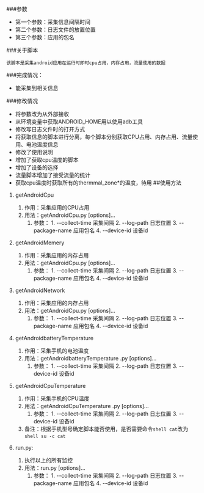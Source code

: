 ###参数
- 第一个参数：采集信息间隔时间
- 第二个参数：日志文件的放置位置
- 第三个参数：应用的包名

###关于脚本

	该脚本是采集android应用在运行时即时cpu占用，内存占用，流量使用的数据

###完成情况：

- 能采集到相关信息	

###修改情况
	
- 将参数改为从外部接收
- 从环境变量中获取ANDROID_HOME用以使用adb工具
- 修改写日志文件时的打开方式
- 将获取信息的脚本进行分离，每个脚本分别获取CPU占用、内存占用、流量使用、电池温度信息
- 修改了使用说明
- 增加了获取cpu温度的脚本
- 增加了设备的选择
- 流量脚本增加了接受流量的统计
- 获取cpu温度时获取所有的thermmal_zone*的温度，待用
##使用方法

1. getAndroidCpu
	1.  作用：采集应用的CPU占用
	2.  用法：getAndroidCpu.py [options]...
		1. 参数： 
				1. --collect-time 采集间隔
				2. --log-path 日志位置
				3. --package-name 应用包名
				4. --device-id 设备id 
2. getAndroidMemery
	1. 作用：采集应用的内存占用
	2.  用法：getAndroidCpu.py [options]...
		1. 参数： 
				1. --collect-time 采集间隔
				2. --log-path 日志位置
				3. --package-name 应用包名
				4. --device-id 设备id 

3. getAndroidNetwork 
	1. 作用：采集应用的内存占用
	2.  用法：getAndroidCpu.py [options]...
		1. 参数： 
				1. --collect-time 采集间隔
				2. --log-path 日志位置
				3. --package-name 应用包名
				4. --device-id 设备id 
4. getAndroidbatteryTemperature 
	1. 作用：采集手机的电池温度
	2.  用法：getAndroidbatteryTemperature .py [options]...
		1. 参数： 
				1. --collect-time 采集间隔
				2. --log-path 日志位置
				3. --device-id 设备id 
5. getAndroidCpuTemperature 
	1. 作用：采集手机的CPU温度
	2.  用法：getAndroidCpuTemperature .py [options]...
		1. 参数： 
				1. --collect-time 采集间隔
				2. --log-path 日志位置
				3. --device-id 设备id 
	3. 备注：根据手机型号确定脚本能否使用，是否需要命令`shell cat`改为`shell su -c cat`

6. run.py: 
	1. 执行以上的所有监控  
	2.  用法：run.py [options]...
		1. 参数： 
				1. --collect-time 采集间隔
				2. --log-path 日志位置
				3.  --package-name 应用包名
					4. --device-id 设备id 


